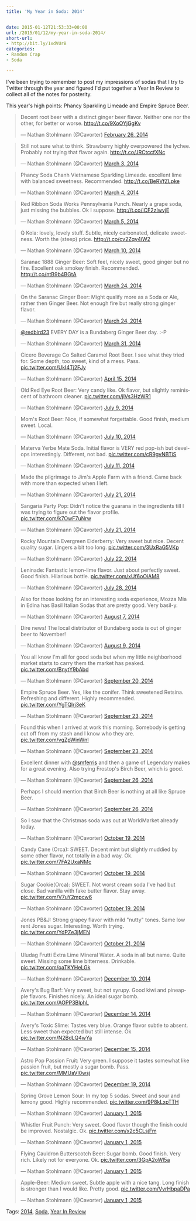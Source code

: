 ```yaml
---
title: 'My Year in Soda: 2014'


date: 2015-01-12T21:53:33+00:00
url: /2015/01/12/my-year-in-soda-2014/
short-url:
- http://bit.ly/1xdVUrB
categories:
- Random Crap
- Soda

---
```

<div class='microid-mailto+http:sha1:e5692cfa635e5c2e765188dab259f155adbb7c6b'>

I've been trying to remember to post my impressions of sodas that I try to Twitter through the year and figured I'd put together a Year In Review to collect all of the notes for posterity.



This year's high points: Phancy Sparkling Limeade and Empire Spruce Beer.


<blockquote class="twitter-tweet" lang="en">

Decent root beer with a distinct ginger beer flavor. Neither one nor the other, for better or worse. <a href="http://t.co/9XoOYjGgKv">http://t.co/9XoOYjGgKv</a>



&mdash; Nathan Stohlmann (@Cavorter) <a href="https://twitter.com/Cavorter/status/438465715532595200">February 26, 2014</a>

</blockquote>




<blockquote class="twitter-tweet" lang="en">

Still not sure what to think. Strawberry highly overpowered the lychee. Probably not trying that flavor again. <a href="http://t.co/JRCtccfXNc">http://t.co/JRCtccfXNc</a>



&mdash; Nathan Stohlmann (@Cavorter) <a href="https://twitter.com/Cavorter/status/440622139981713410">March 3, 2014</a>

</blockquote>




<blockquote class="twitter-tweet" lang="en">

Phancy Soda Chanh Vietnamese Sparkling Limeade. excellent lime with balanced sweetness. Recommended. <a href="http://t.co/BeRVfZLpke">http://t.co/BeRVfZLpke</a>



&mdash; Nathan Stohlmann (@Cavorter) <a href="https://twitter.com/Cavorter/status/440942746866814976">March 4, 2014</a>

</blockquote>




<blockquote class="twitter-tweet" lang="en">

Red Ribbon Soda Works Pennsylvania Punch. Nearly a grape soda, just missing the bubbles. Ok I suppose. <a href="http://t.co/iCF2zIwvjE">http://t.co/iCF2zIwvjE</a>



&mdash; Nathan Stohlmann (@Cavorter) <a href="https://twitter.com/Cavorter/status/441275868414226433">March 5, 2014</a>

</blockquote>




<blockquote class="twitter-tweet" lang="en">

Q Kola: lovely, lovely stuff. Subtle, nicely carbonated, delicate sweetness. Worth the (steep) price. <a href="http://t.co/cv2Zqy4iW2">http://t.co/cv2Zqy4iW2</a>



&mdash; Nathan Stohlmann (@Cavorter) <a href="https://twitter.com/Cavorter/status/442832133485506560">March 10, 2014</a>

</blockquote>




<blockquote class="twitter-tweet" lang="en">

Saranac 1888 Ginger Beer: Soft feel, nicely sweet, good ginger but no fire. Excellent oak smokey finish. Recommended. <a href="http://t.co/ntB9b4BGtA">http://t.co/ntB9b4BGtA</a>



&mdash; Nathan Stohlmann (@Cavorter) <a href="https://twitter.com/Cavorter/status/448155105192607744">March 24, 2014</a>

</blockquote>




<blockquote class="twitter-tweet" lang="en">

On the Saranac Ginger Beer: Might qualify more as a Soda or Ale, rather then Ginger Beer. Not enough fire but really strong ginger flavor.



&mdash; Nathan Stohlmann (@Cavorter) <a href="https://twitter.com/Cavorter/status/448172149782503424">March 24, 2014</a>

</blockquote>




<blockquote class="twitter-tweet" lang="en">

<a href="https://twitter.com/redbird23">@redbird23</a> EVERY DAY is a Bundaberg Ginger Beer day. :-P



&mdash; Nathan Stohlmann (@Cavorter) <a href="https://twitter.com/Cavorter/status/450745323082625025">March 31, 2014</a>

</blockquote>




<blockquote class="twitter-tweet" lang="en">

Cicero Beverage Co Salted Caramel Root Beer. I see what they tried for. Some depth, too sweet, kind of a mess. Pass. <a href="http://t.co/UkI4Tj2FJy">pic.twitter.com/UkI4Tj2FJy</a>



&mdash; Nathan Stohlmann (@Cavorter) <a href="https://twitter.com/Cavorter/status/456203781844533248">April 15, 2014</a>

</blockquote>




<blockquote class="twitter-tweet" lang="en">

Old Red Eye Root Beer: Very candy like. Ok flavor, but slightly reminiscent of bathroom cleaner. <a href="http://t.co/jlVs3HzWR1">pic.twitter.com/jlVs3HzWR1</a>



&mdash; Nathan Stohlmann (@Cavorter) <a href="https://twitter.com/Cavorter/status/487002928528384000">July 9, 2014</a>

</blockquote>




<blockquote class="twitter-tweet" lang="en">

Mom's Root Beer: Nice, if somewhat forgettable. Good finish, medium sweet. Local.



&mdash; Nathan Stohlmann (@Cavorter) <a href="https://twitter.com/Cavorter/status/487373974138281984">July 10, 2014</a>

</blockquote>




<blockquote class="twitter-tweet" lang="en">

Materva Yerbe Mate Soda. Initial flavor is VERY red pop-ish but develops interestingly. Different, not bad. <a href="http://t.co/cR9gvNBTiS">pic.twitter.com/cR9gvNBTiS</a>



&mdash; Nathan Stohlmann (@Cavorter) <a href="https://twitter.com/Cavorter/status/487746997093294081">July 11, 2014</a>

</blockquote>




<blockquote class="twitter-tweet" lang="en">

Made the pilgrimage to Jim's Apple Farm with a friend. Came back with more than expected when I left.



&mdash; Nathan Stohlmann (@Cavorter) <a href="https://twitter.com/Cavorter/status/491027387484606464">July 21, 2014</a>

</blockquote>




<blockquote class="twitter-tweet" lang="en">

Sangaria Party Pop: Didn't notice the guarana in the ingredients till I was trying to figure out the flavor profile. <a href="http://t.co/k7OwF7uNrw">pic.twitter.com/k7OwF7uNrw</a>



&mdash; Nathan Stohlmann (@Cavorter) <a href="https://twitter.com/Cavorter/status/491292558677770240">July 21, 2014</a>

</blockquote>




<blockquote class="twitter-tweet" lang="en">

Rocky Mountain Evergreen Elderberry: Very sweet but nice. Decent quality sugar. Lingers a bit too long. <a href="http://t.co/3UxRaG5VKp">pic.twitter.com/3UxRaG5VKp</a>



&mdash; Nathan Stohlmann (@Cavorter) <a href="https://twitter.com/Cavorter/status/491636861412995072">July 22, 2014</a>

</blockquote>




<blockquote class="twitter-tweet" lang="en">

Leninade: Fantastic lemon-lime flavor. Just about perfectly sweet. Good finish. Hilarious bottle. <a href="http://t.co/xUf6oOiAM8">pic.twitter.com/xUf6oOiAM8</a>



&mdash; Nathan Stohlmann (@Cavorter) <a href="https://twitter.com/Cavorter/status/493820372744425472">July 28, 2014</a>

</blockquote>




<blockquote class="twitter-tweet" lang="en">

Also for those looking for an interesting soda experience, Mozza Mia in Edina has Basil Italian Sodas that are pretty good. Very basil-y.



&mdash; Nathan Stohlmann (@Cavorter) <a href="https://twitter.com/Cavorter/status/497344982916005888">August 7, 2014</a>

</blockquote>




<blockquote class="twitter-tweet" lang="en">

Dire news! The local distributor of Bundaberg soda is out of ginger beer to November!



&mdash; Nathan Stohlmann (@Cavorter) <a href="https://twitter.com/Cavorter/status/498131564489097216">August 9, 2014</a>

</blockquote>




<blockquote class="twitter-tweet" lang="en">

You all know I'm all for good soda but when my little neighborhood market starts to carry them the market has peaked. <a href="http://t.co/BnytY9bAbd">pic.twitter.com/BnytY9bAbd</a>



&mdash; Nathan Stohlmann (@Cavorter) <a href="https://twitter.com/Cavorter/status/513319792103940096">September 20, 2014</a>

</blockquote>




<blockquote class="twitter-tweet" lang="en">

Empire Spruce Beer. Yes, like the conifer. Think sweetened Retsina. Refreshing and different. Highly recommended. <a href="http://t.co/YgTQlrj3eK">pic.twitter.com/YgTQlrj3eK</a>



&mdash; Nathan Stohlmann (@Cavorter) <a href="https://twitter.com/Cavorter/status/514401004826406912">September 23, 2014</a>

</blockquote>




<blockquote class="twitter-tweet" lang="en">

Found this when I arrived at work this morning. Somebody is getting cut off from my stash and I know who they are. <a href="http://t.co/vgZpWinWnI">pic.twitter.com/vgZpWinWnI</a>



&mdash; Nathan Stohlmann (@Cavorter) <a href="https://twitter.com/Cavorter/status/514402371343241217">September 23, 2014</a>

</blockquote>




<blockquote class="twitter-tweet" lang="en">

Excellent dinner with <a href="https://twitter.com/smferris">@smferris</a> and then a game of Legendary makes for a great evening. Also trying Frostop's Birch Beer, which is good.



&mdash; Nathan Stohlmann (@Cavorter) <a href="https://twitter.com/Cavorter/status/515345384257122304">September 26, 2014</a>

</blockquote>




<blockquote class="twitter-tweet" lang="en">

Perhaps I should mention that Birch Beer is nothing at all like Spruce Beer.



&mdash; Nathan Stohlmann (@Cavorter) <a href="https://twitter.com/Cavorter/status/515345549353291778">September 26, 2014</a>

</blockquote>




<blockquote class="twitter-tweet" lang="en">

So I saw that the Christmas soda was out at WorldMarket already today.



&mdash; Nathan Stohlmann (@Cavorter) <a href="https://twitter.com/Cavorter/status/523662604448063488">October 19, 2014</a>

</blockquote>




<blockquote class="twitter-tweet" lang="en">

Candy Cane (Orca): SWEET. Decent mint but slightly muddied by some other flavor, not totally in a bad way. Ok. <a href="http://t.co/7FA2UxaNMc">pic.twitter.com/7FA2UxaNMc</a>



&mdash; Nathan Stohlmann (@Cavorter) <a href="https://twitter.com/Cavorter/status/523663244406571008">October 19, 2014</a>

</blockquote>




<blockquote class="twitter-tweet" lang="en">

Sugar Cookie(Orca): SWEET. Not worst cream soda I've had but close. Bad vanilla with fake butter flavor. Stay away. <a href="http://t.co/V7uY2mpcw6">pic.twitter.com/V7uY2mpcw6</a>



&mdash; Nathan Stohlmann (@Cavorter) <a href="https://twitter.com/Cavorter/status/523664057124257793">October 19, 2014</a>

</blockquote>




<blockquote class="twitter-tweet" lang="en">

Jones PB&J: Strong grapey flavor with mild "nutty" tones. Same low rent Jones sugar. Interesting. Worth trying. <a href="http://t.co/YdPZe3jMEN">pic.twitter.com/YdPZe3jMEN</a>



&mdash; Nathan Stohlmann (@Cavorter) <a href="https://twitter.com/Cavorter/status/524626513405423616">October 21, 2014</a>

</blockquote>




<blockquote class="twitter-tweet" lang="en">

Uludag Frutti Extra Lime Mineral Water. A soda in all but name. Quite sweet. Missing some lime bitterness. Drinkable. <a href="http://t.co/oaTKYHeLGk">pic.twitter.com/oaTKYHeLGk</a>



&mdash; Nathan Stohlmann (@Cavorter) <a href="https://twitter.com/Cavorter/status/542537811904045056">December 10, 2014</a>

</blockquote>




<blockquote class="twitter-tweet" lang="en">

Avery's Bug Barf: Very sweet, but not syrupy. Good kiwi and pineapple flavors. Finishes nicely. An ideal sugar bomb. <a href="http://t.co/AOPP3BlphL">pic.twitter.com/AOPP3BlphL</a>



&mdash; Nathan Stohlmann (@Cavorter) <a href="https://twitter.com/Cavorter/status/544252349326589953">December 14, 2014</a>

</blockquote>




<blockquote class="twitter-tweet" lang="en">

Avery's Toxic Slime: Tastes very blue. Orange flavor subtle to absent. Less sweet than expected but still intense. Ok <a href="http://t.co/N2BdLQ4wYa">pic.twitter.com/N2BdLQ4wYa</a>



&mdash; Nathan Stohlmann (@Cavorter) <a href="https://twitter.com/Cavorter/status/544350325348761600">December 15, 2014</a>

</blockquote>




<blockquote class="twitter-tweet" lang="en">

Astro Pop Passion Fruit: Very green. I suppose it tastes somewhat like passion fruit, but mostly a sugar bomb. Pass. <a href="http://t.co/MMUaVl0wsj">pic.twitter.com/MMUaVl0wsj</a>



&mdash; Nathan Stohlmann (@Cavorter) <a href="https://twitter.com/Cavorter/status/545776931493650434">December 19, 2014</a>

</blockquote>




<blockquote class="twitter-tweet" lang="en">

Spring Grove Lemon Sour: In my top 5 sodas. Sweet and sour and lemony good. Highly recommended. <a href="http://t.co/9P8kLxpTTH">pic.twitter.com/9P8kLxpTTH</a>



&mdash; Nathan Stohlmann (@Cavorter) <a href="https://twitter.com/Cavorter/status/550461426452537344">January 1, 2015</a>

</blockquote>




<blockquote class="twitter-tweet" lang="en">

Whistler Fruit Punch: Very sweet. Good flavor though the finish could be improved. Nostalgic. Ok. <a href="http://t.co/x2c5CLsjFm">pic.twitter.com/x2c5CLsjFm</a>



&mdash; Nathan Stohlmann (@Cavorter) <a href="https://twitter.com/Cavorter/status/550477226148253700">January 1, 2015</a>

</blockquote>




<blockquote class="twitter-tweet" lang="en">

Flying Cauldron Butterscotch Beer: Sugar bomb. Good finish. Very rich. Likely not for everyone. Ok. <a href="http://t.co/3GpA2oWl5a">pic.twitter.com/3GpA2oWl5a</a>



&mdash; Nathan Stohlmann (@Cavorter) <a href="https://twitter.com/Cavorter/status/550537947150184449">January 1, 2015</a>

</blockquote>




<blockquote class="twitter-tweet" lang="en">

Apple-Beer: Medium sweet. Subtle apple with a nice tang. Long finish is stronger than I would like. Pretty good. <a href="http://t.co/VvrHbpaDPa">pic.twitter.com/VvrHbpaDPa</a>



&mdash; Nathan Stohlmann (@Cavorter) <a href="https://twitter.com/Cavorter/status/550552630510891008">January 1, 2015</a>

</blockquote>



</div>

<div class="st-post-tags">
Tags: <a href="http://www.cavort.org/tag/2014/" title="2014" rel="tag">2014</a>, <a href="http://www.cavort.org/tag/soda/" title="Soda" rel="tag">Soda</a>, <a href="http://www.cavort.org/tag/year-in-review/" title="Year In Review" rel="tag">Year In Review</a><br />
</div>